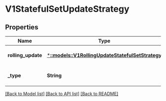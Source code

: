 # V1StatefulSetUpdateStrategy

## Properties
Name | Type | Description | Notes
------------ | ------------- | ------------- | -------------
**rolling_update** | [***::models::V1RollingUpdateStatefulSetStrategy**](v1.RollingUpdateStatefulSetStrategy.md) | RollingUpdate is used to communicate parameters when Type is RollingUpdateStatefulSetStrategyType. | [optional] [default to null]
**_type** | **String** | Type indicates the type of the StatefulSetUpdateStrategy. Default is RollingUpdate. | [optional] [default to null]

[[Back to Model list]](../README.md#documentation-for-models) [[Back to API list]](../README.md#documentation-for-api-endpoints) [[Back to README]](../README.md)



